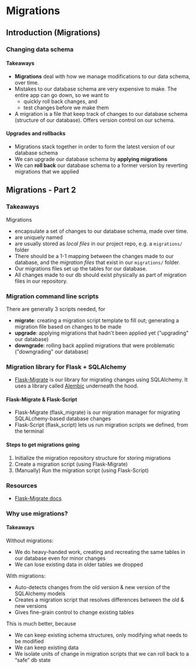 # Migrations

## Introduction (Migrations)

### Changing data schema

#### Takeaways
* **Migrations** deal with how we manage modifications to our data schema, over time.
* Mistakes to our database schema are very expensive to make. The entire app can go down, so we want to
    * quickly roll back changes, and
    * test changes before we make them
* A migration is a file that keep track of changes to our database schema (structure of our database).
Offers version control on our schema.

#### Upgrades and rollbacks
* Migrations stack together in order to form the latest version of our database schema
* We can upgrade our database schema by **applying migrations**
* We can **roll back** our database schema to a former version by reverting migrations that we applied

## Migrations - Part 2

### Takeaways

Migrations

* encapsulate a set of changes to our database schema, made over time.
* are uniquely named
* are usually stored as *local files* in our project repo, e.g. a `migrations/` folder
* There should be a 1-1 mapping between the changes made to our database, and the *migration files* that exist in our `migrations/` folder.
* Our migrations files set up the tables for our database.
* All changes made to our db should exist physically as part of migration files in our repository.

### Migration command line scripts
There are generally 3 scripts needed, for

* **migrate**: creating a migration script template to fill out; generating a migration file based on changes to be made
* **upgrade**: applying migrations that hadn't been applied yet ("upgrading" our database)
* **downgrade**: rolling back applied migrations that were problematic ("downgrading" our database)

### Migration library for Flask + SQLAlchemy
* [Flask-Migrate](https://flask-migrate.readthedocs.io/) is our library for migrating changes using SQLAlchemy. It uses a library called [Alembic](https://alembic.sqlalchemy.org/en/latest/index.html) underneath the hood.

#### Flask-Migrate & Flask-Script
* Flask-Migrate (flask_migrate) is our migration manager for migrating SQLALchemy-based database changes
* Flask-Script (flask_script) lets us run migration scripts we defined, from the terminal

#### Steps to get migrations going
1. Initialize the migration repository structure for storing migrations
2. Create a migration script (using Flask-Migrate)
3. (Manually) Run the migration script (using Flask-Script)

### Resources
* [Flask-Migrate docs](https://flask-migrate.readthedocs.io/)

### Why use migrations?

#### Takeaways
Without migrations:
* We do heavy-handed work, creating and recreating the same tables in our database even for minor changes
* We can lose existing data in older tables we dropped

With migrations:
* Auto-detects changes from the old version & new version of the SQLAlchemy models
* Creates a migration script that resolves differences between the old & new versions
* Gives fine-grain control to change existing tables

This is much better, because
* We can keep existing schema structures, only modifying what needs to be modified
* We can keep existing data
* We isolate units of change in migration scripts that we can roll back to a “safe” db state